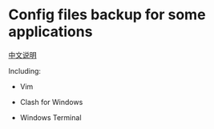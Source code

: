 # Config files backup for some applications

[中文说明](README_ZH.md)

Including:

- Vim

- Clash for Windows

- Windows Terminal

